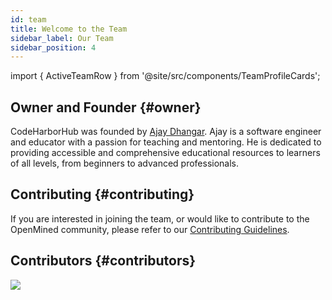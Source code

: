 ```yaml
---
id: team
title: Welcome to the Team
sidebar_label: Our Team
sidebar_position: 4
---
```


import {
ActiveTeamRow
} from '@site/src/components/TeamProfileCards';

## Owner and Founder {#owner}

CodeHarborHub was founded by [Ajay Dhangar](https://www.linkedin.com/in/ajay-dhangar/). Ajay is a software engineer and educator with a passion for teaching and mentoring. He is dedicated to providing accessible and comprehensive educational resources to learners of all levels, from beginners to advanced professionals.

<ActiveTeamRow />

## Contributing {#contributing}

If you are interested in joining the team, or would like to contribute to the OpenMined community, please refer to our [Contributing Guidelines](/community/contributing-guidelines).

## Contributors {#contributors}

<a href="https://github.com/codeharborhub/codeharborhub/graphs/contributors">
  <img src="https://contrib.rocks/image?repo=codeharborhub/codeharborhub" />
</a>